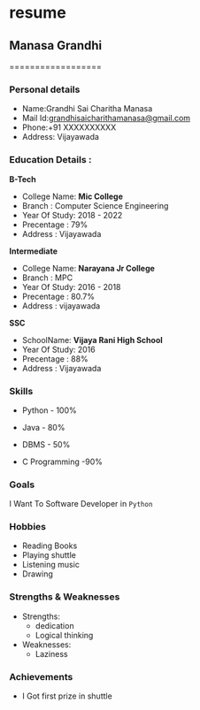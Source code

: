 # resume
## Manasa Grandhi
==================

### Personal details

- Name:Grandhi Sai Charitha Manasa<br>
- Mail Id:grandhisaicharithamanasa@gmail.com<br>
- Phone:+91 XXXXXXXXXX <br>
- Address: Vijayawada <br>
### Education Details :

**B-Tech**

- College Name: __Mic College__<br>
- Branch : Computer Science Engineering<br>
- Year Of Study: 2018 - 2022<br>
- Precentage : 79%<br>
- Address : Vijayawada<br>

**Intermediate**
- College Name: __Narayana Jr College__<br>
- Branch : MPC<br>
- Year Of Study: 2016 - 2018<br>
- Precentage : 80.7%<br>
- Address : vijayawada<br>

**SSC**
- SchoolName: __Vijaya Rani High School__<br>
- Year Of Study: 2016<br>
- Precentage : 88%<br>
- Address : Vijayawada<br>

### **Skills**

- Python - 100%

- Java - 80%

- DBMS - 50%

- C Programming -90%

### **Goals**

I Want To Software Developer in `Python`

### **Hobbies**

- Reading Books<br>
- Playing shuttle<br>
- Listening music<br>
- Drawing<br>

### **Strengths & Weaknesses**
- Strengths:
  - dedication
  - Logical thinking
- Weaknesses:
  - Laziness
 
### **Achievements**
 
 - I Got first prize in shuttle 
 
